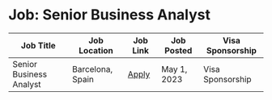 # Job: Senior Business Analyst

| Job Title | Job Location | Job Link | Job Posted | Visa Sponsorship |
| --- | --- | --- | --- | --- |
| Senior Business Analyst | Barcelona, Spain | [Apply](https://jobs.eu.lever.co/kiwi/99006808-e00d-4c88-8406-32e74af7726d) | May 1, 2023 | Visa Sponsorship |
